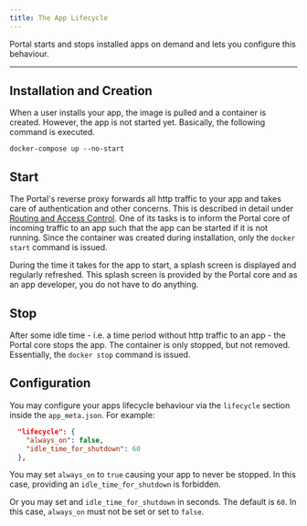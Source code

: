 ```yaml
---
title: The App Lifecycle
---
```


Portal starts and stops installed apps on demand and lets you configure this behaviour.

---

## Installation and Creation

When a user installs your app, the image is pulled and a container is created.
However, the app is not started yet.
Basically, the following command is executed.

```shell
docker-compose up --no-start
```

## Start

The Portal's reverse proxy forwards all http traffic to your app and takes care of authentication and other concerns.
This is described in detail under [Routing and Access Control](routing_and_ac.md).
One of its tasks is to inform the Portal core of incoming traffic to an app
such that the app can be started if it is not running.
Since the container was created during installation, only the `docker start` command is issued.

During the time it takes for the app to start, a splash screen is displayed and regularly refreshed.
This splash screen is provided by the Portal core and as an app developer, you do not have to do anything.

## Stop

After some idle time - i.e. a time period without http traffic to an app - the Portal core stops the app.
The container is only stopped, but not removed. Essentially, the `docker stop` command is issued.

## Configuration

You may configure your apps lifecycle behaviour via the `lifecycle` section inside the `app_meta.json`.
For example:

```json
  "lifecycle": {
    "always_on": false,
    "idle_time_for_shutdown": 60
  },
```

You may set `always_on` to `true` causing your app to never be stopped.
In this case, providing an `idle_time_for_shutdown` is forbidden.

Or you may set and `idle_time_for_shutdown` in seconds.
The default is `60`.
In this case, `always_on` must not be set or set to `false`.
